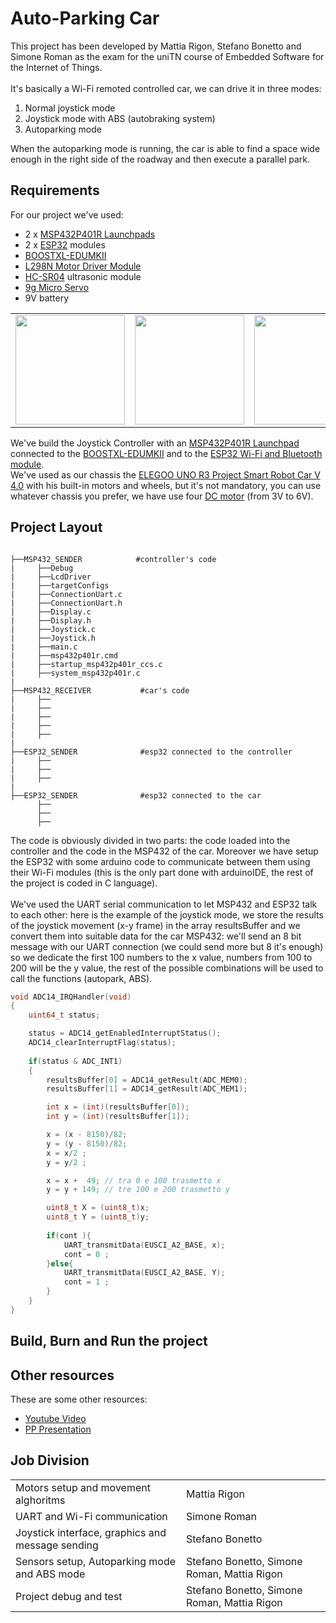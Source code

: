 <!--![9gmicroservo](https://user-images.githubusercontent.com/106806808/215067945-51a1b6f7-f6f2-402e-8aef-3ad31b301457.jpeg)-->
<!--![boosterpack](https://user-images.githubusercontent.com/106806808/215067950-49bc8f13-a4d6-4c00-88ac-0c96e9958253.jpeg)-->
<!--![esp32](https://user-images.githubusercontent.com/106806808/215067952-5d63d106-3309-4f83-b30b-24070b61c561.jpeg)-->
<!--![hc-sr04](https://user-images.githubusercontent.com/106806808/215067953-f4d2a225-9489-486c-9252-10a160119215.jpeg)-->
<!--![L298N](https://user-images.githubusercontent.com/106806808/215067957-167178b5-6da6-4547-bd09-d2daf8359801.jpeg)-->
<!--![msp432](https://user-images.githubusercontent.com/106806808/215067958-aa9dbdce-7557-4647-be4b-ba4c161b3c81.png)-->


# Auto-Parking Car
This project has been developed by Mattia Rigon, Stefano Bonetto and Simone Roman as the exam for the uniTN course of Embedded Software for the Internet of Things.<br><br>
It's basically a Wi-Fi remoted controlled car, we can drive it in three modes:
<ol>
  <li>Normal joystick mode</li>
  <li>Joystick mode with ABS (autobraking system)</li>
  <li>Autoparking mode</li>
</ol>
When the autoparking mode is running, the car is able to find a space wide enough in the right side of the roadway and then execute a parallel park.

## Requirements
For our project we've used:
<ul>
  <li>2 x <a href="https://software-dl.ti.com/msp430/msp430_public_sw/mcu/msp430/SIMPLELINK_MSP432_SDK/1.20.00.45/exports/docs/simplelink_mcu_sdk/project0/project0/docs/MSP-EXP432P401R.html">MSP432P401R Launchpads</a></li>
  <li>2 x <a href="https://www.espressif.com/en/products/socs/esp32">ESP32</a> modules</li>
  <li><a href="https://www.ti.com/tool/BOOSTXL-EDUMKII">BOOSTXL-EDUMKII</a></li>
  <li><a href="https://components101.com/modules/l293n-motor-driver-module">L298N Motor Driver Module</a></li>
  <li><a href="https://www.electroschematics.com/hc-sr04-datasheet/">HC-SR04</a> ultrasonic module</li>
  <li><a href="https://education.makeblock.com/help/cyberpi-series-9g-micro-servo-metal-gear/">9g Micro Servo</a></li>
  <li>9V battery</li>
</ul>

<table>
  <tr>
    <td><img src="https://user-images.githubusercontent.com/106806808/215067958-aa9dbdce-7557-4647-be4b-ba4c161b3c81.png" style="width:175px"></td>
    <td><img src="https://user-images.githubusercontent.com/106806808/215067952-5d63d106-3309-4f83-b30b-24070b61c561.jpeg" style="width:175px"></td>
    <td><img src="https://user-images.githubusercontent.com/106806808/215067950-49bc8f13-a4d6-4c00-88ac-0c96e9958253.jpeg" style="width:175px"></td>
    <td><img src="https://user-images.githubusercontent.com/106806808/215067957-167178b5-6da6-4547-bd09-d2daf8359801.jpeg" style="width:175px"></td>
    <td><img src="https://user-images.githubusercontent.com/106806808/215067953-f4d2a225-9489-486c-9252-10a160119215.jpeg" style="width:175px"></td>
    <td><img src="https://user-images.githubusercontent.com/106806808/215067945-51a1b6f7-f6f2-402e-8aef-3ad31b301457.jpeg" style="width:175px"></td>
  </tr>
</table>

We've build the Joystick Controller with an <a href="https://software-dl.ti.com/msp430/msp430_public_sw/mcu/msp430/SIMPLELINK_MSP432_SDK/1.20.00.45/exports/docs/simplelink_mcu_sdk/project0/project0/docs/MSP-EXP432P401R.html">MSP432P401R Launchpad</a> connected to the <a href="https://www.ti.com/tool/BOOSTXL-EDUMKII">BOOSTXL-EDUMKII</a> and to the <a href="https://www.espressif.com/en/products/socs/esp32">ESP32 Wi-Fi and Bluetooth module</a>.<br>
We've used as our chassis the <a href="https://www.elegoo.com/products/elegoo-smart-robot-car-kit-v-4-0">ELEGOO UNO R3 Project Smart Robot Car V 4.0</a> with his built-in motors and wheels, but it's not mandatory, you can use whatever chassis you prefer, we have use four <a href="https://www.adafruit.com/product/3777">DC motor</a> (from 3V to 6V).

## Project Layout
```

├──MSP432_SENDER            #controller's code 
|     ├──Debug
|     ├──LcdDriver
|     ├──targetConfigs
|     ├──ConnectionUart.c
|     ├──ConnectionUart.h
|     ├──Display.c
|     ├──Display.h
|     ├──Joystick.c
|     ├──Joystick.h
|     ├──main.c
|     ├──msp432p401r.cmd
|     ├──startup_msp432p401r_ccs.c
|     ├──system_msp432p401r.c
|
├──MSP432_RECEIVER           #car's code
|     ├──
|     ├──
|     ├──
|     ├──
|     ├──
|
├──ESP32_SENDER              #esp32 connected to the controller
|     ├──
|     ├──
|     ├──
|
├──ESP32_SENDER              #esp32 connected to the car
      ├──
      ├──
      ├──
```
The code is obviously divided in two parts: the code loaded into the controller and the code in the MSP432 of the car. Moreover we have setup the ESP32 with some arduino code to communicate between them using their Wi-Fi modules (this is the only part done with arduinoIDE, the rest of the project is coded in C language).<br><br>
We've used the UART serial communication to let MSP432 and ESP32 talk to each other: here is the example of the joystick mode, we store the results of the joystick movement (x-y frame) in the array resultsBuffer and we convert them into suitable data for the car MSP432: we'll send an 8 bit message with our UART connection (we could send more but 8 it's enough) so we dedicate the first 100 numbers to the x value, numbers from 100 to 200 will be the y value, the rest of the possible combinations will be used to call the functions (autopark, ABS). 

```c
void ADC14_IRQHandler(void)
{
    uint64_t status;

    status = ADC14_getEnabledInterruptStatus();
    ADC14_clearInterruptFlag(status);
    
    if(status & ADC_INT1)
    {
        resultsBuffer[0] = ADC14_getResult(ADC_MEM0);
        resultsBuffer[1] = ADC14_getResult(ADC_MEM1);

        int x = (int)(resultsBuffer[0]);
        int y = (int)(resultsBuffer[1]);

        x = (x - 8150)/82; 
        y = (y - 8150)/82;
        x = x/2 ; 
        y = y/2 ; 

        x = x +  49; // tra 0 e 100 trasmetto x
        y = y + 149; // tre 100 e 200 trasmetto y

        uint8_t X = (uint8_t)x;
        uint8_t Y = (uint8_t)y;
        
        if(cont ){
            UART_transmitData(EUSCI_A2_BASE, x);
            cont = 0 ;
        }else{
            UART_transmitData(EUSCI_A2_BASE, Y);
            cont = 1 ;
        }
    }
}
```


## Build, Burn and Run the project

## Other resources
These are some other resources:
<ul>
  <li><a href="">Youtube Video</a></li>
  <li><a href="">PP Presentation</a></li>
</ul>

## Job Division
<table>
  <tr>
    <td>Motors setup and movement alghoritms</td><td>Mattia Rigon</td>
  </tr>
  <tr>
    <td>UART and Wi-Fi communication</td><td>Simone Roman</td>
  </tr>
  <tr>
    <td>Joystick interface, graphics and message sending</td><td>Stefano Bonetto</td>
  </tr>
  <tr>
    <td>Sensors setup, Autoparking mode and ABS mode</td><td>Stefano Bonetto, Simone Roman, Mattia Rigon</td>
  </tr>
  <tr>
    <td>Project debug and test</td><td>Stefano Bonetto, Simone Roman, Mattia Rigon</td>
  </tr>
</table>

